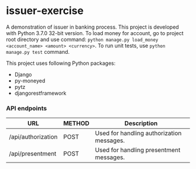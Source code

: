 # issuer-exercise
A demonstration of issuer in banking process. This project is developed with Python 3.7.0 32-bit version.
To load money for account, go to project root directory and use command: `python manage.py load_money <account_name> <amount> <currency>`.
To run unit tests, use `python manage.py test` command.


This project uses following Python packages:

* Django
* py-moneyed 
* pytz
* djangorestframework

### API endpoints

| URL | METHOD | Description |
| ------ | ------ | ------ |
|/api/authorization | POST | Used for handling authorization messages. |
|/api/presentment | POST | Used for handling presentment messages. |
